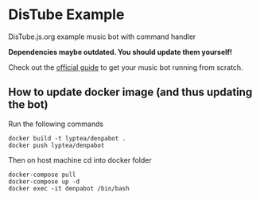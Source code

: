 # DisTube Example

DisTube.js.org example music bot with command handler

**Dependencies maybe outdated. You should update them yourself!**

Check out the [official guide](https://distube.js.org/guide) to get your music bot running from scratch.

## How to update docker image (and thus updating the bot)

Run the following commands

```
docker build -t lyptea/denpabot .
docker push lyptea/denpabot
```

Then on host machine cd into docker folder

```
docker-compose pull
docker-compose up -d
docker exec -it denpabot /bin/bash
```
